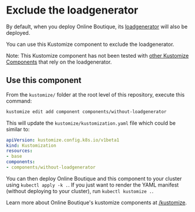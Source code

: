 # Exclude the loadgenerator

By default, when you deploy Online Boutique, its [loadgenerator](/src/loadgenerator/) will also be deployed.

You can use this Kustomize component to exclude the loadgenerator.

Note: This Kustomize component has not been tested with [other Kustomize Components](/kustomize/components/) that rely on the loadgenerator.

## Use this component

From the `kustomize/` folder at the root level of this repository, execute this command:

```bash
kustomize edit add component components/without-loadgenerator
```

This will update the `kustomize/kustomization.yaml` file which could be similar to:

```yaml
apiVersion: kustomize.config.k8s.io/v1beta1
kind: Kustomization
resources:
- base
components:
- components/without-loadgenerator
```

You can then deploy Online Boutique and this component to your cluster using `kubectl apply -k .`. If you just want to render the YAML manifest (without deploying to your cluster), run `kubectl kustomize .`.

Learn more about Online Boutique's kustomize components at [/kustomize](/kustomize#readme).
